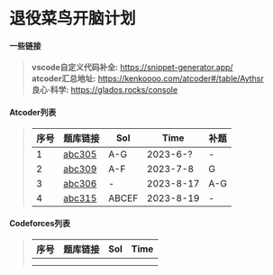 # 退役菜鸟开脑计划

#### 一些链接
> **vscode自定义代码补全:**  https://snippet-generator.app/ \
> **atcoder汇总地址:** https://kenkoooo.com/atcoder#/table/Aythsr \
> **良心·科学:** https://glados.rocks/console 

#### Atcoder列表
> | 序号 | 题库链接 | Sol | Time | 补题 |
> | ---- | ---- | ---- | ---- | ---- | 
> | 1 | [abc305](https://atcoder.jp/contests/abc305) | A-G | 2023-6-? | - |
> | 2 | [abc309](https://atcoder.jp/contests/abc309) | A-F | 2023-7-8 | G |
> | 3 | [abc306](https://atcoder.jp/contests/abc306) | - | 2023-8-17 | A-G |
> | 4 | [abc315](https://atcoder.jp/contests/abc315) | ABCEF | 2023-8-19 | - |

#### Codeforces列表
> | 序号 | 题库链接 | Sol | Time |
> | ---- | ---- | ---- | ---- | 
> |  |  |  |  |  
> |  |  |  |  |
> 
> 
